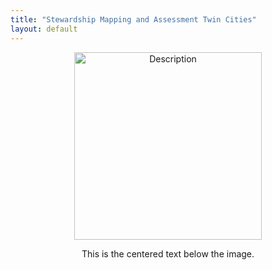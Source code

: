 ```yaml
---
title: "Stewardship Mapping and Assessment Twin Cities"
layout: default
---
```


<div style="text-align: center;">
  <div style="display: inline-block;">
    <img src="assets/images/stewmap_logo-11.png" alt="Description" style="width: 300px;" />
    <div style="width: 300px; margin: 0 auto;">
      <p style="text-align: center;">This is the centered text below the image.</p>
    </div>
  </div>
</div>
